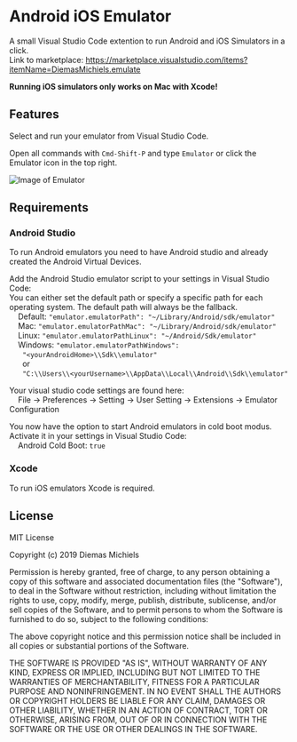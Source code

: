 # Android iOS Emulator

A small Visual Studio Code extention to run Android and iOS Simulators in a click.  
Link to marketplace: https://marketplace.visualstudio.com/items?itemName=DiemasMichiels.emulate

**Running iOS simulators only works on Mac with Xcode!**

## Features

Select and run your emulator from Visual Studio Code.

Open all commands with `Cmd-Shift-P` and type `Emulator` or click the Emulator icon in the top right.

![Image of Emulator](https://raw.githubusercontent.com/DiemasMichiels/Emulator/master/images/emulator.gif)

## Requirements

### Android Studio

To run Android emulators you need to have Android studio and already created the Android Virtual Devices.

Add the Android Studio emulator script to your settings in Visual Studio Code:  
You can either set the default path or specify a specific path for each operating system. The default path will always be the fallback.  
&nbsp;&nbsp;&nbsp;&nbsp;Default: `"emulator.emulatorPath": "~/Library/Android/sdk/emulator"`  
&nbsp;&nbsp;&nbsp;&nbsp;Mac: `"emulator.emulatorPathMac": "~/Library/Android/sdk/emulator"`  
&nbsp;&nbsp;&nbsp;&nbsp;Linux: `"emulator.emulatorPathLinux": "~/Android/Sdk/emulator"`
&nbsp;&nbsp;&nbsp;&nbsp;Windows: `"emulator.emulatorPathWindows":`  
&nbsp;&nbsp;&nbsp;&nbsp;&nbsp;&nbsp;`"<yourAndroidHome>\\Sdk\\emulator"`  
&nbsp;&nbsp;&nbsp;&nbsp;&nbsp;&nbsp;or  
&nbsp;&nbsp;&nbsp;&nbsp;&nbsp;&nbsp;`"C:\\Users\\<yourUsername>\\AppData\\Local\\Android\\Sdk\\emulator"`

Your visual studio code settings are found here:  
&nbsp;&nbsp;&nbsp;&nbsp;File -> Preferences -> Setting -> User Setting -> Extensions -> Emulator Configuration

You now have the option to start Android emulators in cold boot modus. Activate it in your settings in Visual Studio Code:  
&nbsp;&nbsp;&nbsp;&nbsp;Android Cold Boot: `true`

### Xcode

To run iOS emulators Xcode is required.

## License

MIT License

Copyright (c) 2019 Diemas Michiels

Permission is hereby granted, free of charge, to any person obtaining a copy
of this software and associated documentation files (the "Software"), to deal
in the Software without restriction, including without limitation the rights
to use, copy, modify, merge, publish, distribute, sublicense, and/or sell
copies of the Software, and to permit persons to whom the Software is
furnished to do so, subject to the following conditions:

The above copyright notice and this permission notice shall be included in all
copies or substantial portions of the Software.

THE SOFTWARE IS PROVIDED "AS IS", WITHOUT WARRANTY OF ANY KIND, EXPRESS OR
IMPLIED, INCLUDING BUT NOT LIMITED TO THE WARRANTIES OF MERCHANTABILITY,
FITNESS FOR A PARTICULAR PURPOSE AND NONINFRINGEMENT. IN NO EVENT SHALL THE
AUTHORS OR COPYRIGHT HOLDERS BE LIABLE FOR ANY CLAIM, DAMAGES OR OTHER
LIABILITY, WHETHER IN AN ACTION OF CONTRACT, TORT OR OTHERWISE, ARISING FROM,
OUT OF OR IN CONNECTION WITH THE SOFTWARE OR THE USE OR OTHER DEALINGS IN THE
SOFTWARE.
